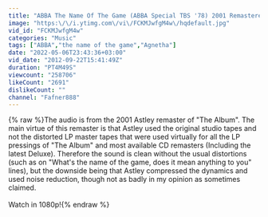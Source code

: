 ```yaml
---
title: "ABBA The Name Of The Game (ABBA Special TBS '78) 2001 Remastered Audio HD"
image: "https:\/\/i.ytimg.com\/vi\/FCKMJwfgM4w\/hqdefault.jpg"
vid_id: "FCKMJwfgM4w"
categories: "Music"
tags: ["ABBA","the name of the game","Agnetha"]
date: "2022-05-06T23:43:36+03:00"
vid_date: "2012-09-22T15:41:49Z"
duration: "PT4M49S"
viewcount: "258706"
likeCount: "2691"
dislikeCount: ""
channel: "Fafner888"
---
```

{% raw %}The audio is from the 2001 Astley remaster of &quot;The Album&quot;. The main virtue of this remaster is that Astley used the original studio tapes and not the distorted LP master tapes that were used virtually for all the LP pressings of &quot;The Album&quot; and most available CD remasters (Including the latest Deluxe). Therefore the sound is clean without the usual distortions (such as on &quot;What's the name of the game, does it mean anything to you&quot; lines), but the downside being that Astley compressed the dynamics and used noise reduction, though not as badly in my opinion as sometimes claimed.<br /><br />Watch in 1080p!{% endraw %}
